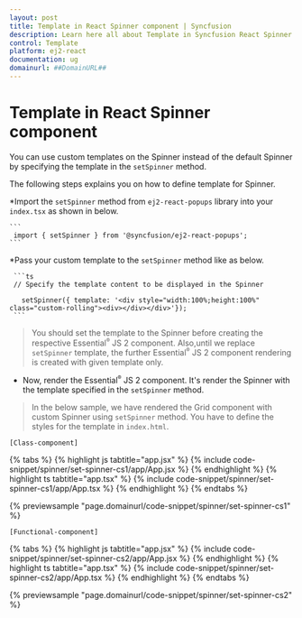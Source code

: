 ```yaml
---
layout: post
title: Template in React Spinner component | Syncfusion
description: Learn here all about Template in Syncfusion React Spinner component of Syncfusion Essential JS 2 and more.
control: Template 
platform: ej2-react
documentation: ug
domainurl: ##DomainURL##
---
```


# Template in React Spinner component

You can use custom templates on the Spinner instead of the default Spinner by specifying the template in the `setSpinner` method.

The following steps explains you on how to define template for Spinner.

*Import the `setSpinner` method from `ej2-react-popups` library into your `index.tsx` as shown in below.

    ```
     import { setSpinner } from '@syncfusion/ej2-react-popups';
    ```

*Pass your custom template to the `setSpinner` method like as below.

     ```ts
     // Specify the template content to be displayed in the Spinner

       setSpinner({ template: '<div style="width:100%;height:100%" class="custom-rolling"><div></div></div>'});
     ```

> You should set the template to the Spinner before creating the respective Essential<sup style="font-size:70%">&reg;</sup> JS 2 component.
> Also,until we replace `setSpinner` template, the further Essential<sup style="font-size:70%">&reg;</sup> JS 2 component rendering is created with given template only.

* Now, render the Essential<sup style="font-size:70%">&reg;</sup> JS 2 component. It's render the Spinner with the template specified in the `setSpinner` method.

> In the below sample, we have rendered the Grid component with custom Spinner using `setSpinner` method.
> You have to define the styles for the template in `index.html`.

`[Class-component]`

{% tabs %}
{% highlight js tabtitle="app.jsx" %}
{% include code-snippet/spinner/set-spinner-cs1/app/App.jsx %}
{% endhighlight %}
{% highlight ts tabtitle="app.tsx" %}
{% include code-snippet/spinner/set-spinner-cs1/app/App.tsx %}
{% endhighlight %}
{% endtabs %}

 {% previewsample "page.domainurl/code-snippet/spinner/set-spinner-cs1" %}

`[Functional-component]`

{% tabs %}
{% highlight js tabtitle="app.jsx" %}
{% include code-snippet/spinner/set-spinner-cs2/app/App.jsx %}
{% endhighlight %}
{% highlight ts tabtitle="app.tsx" %}
{% include code-snippet/spinner/set-spinner-cs2/app/App.tsx %}
{% endhighlight %}
{% endtabs %}

 {% previewsample "page.domainurl/code-snippet/spinner/set-spinner-cs2" %}